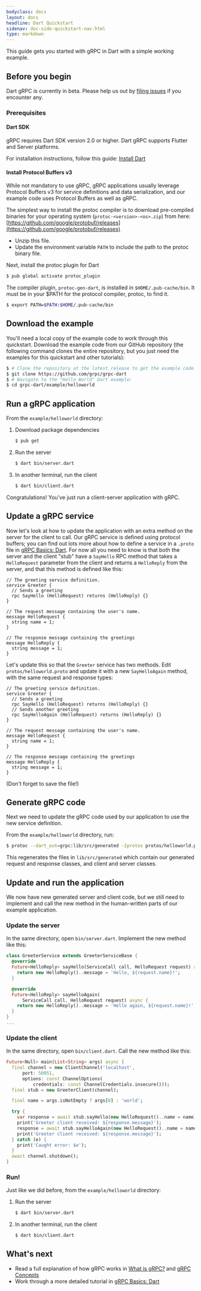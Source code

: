 ```yaml
---
bodyclass: docs
layout: docs
headline: Dart Quickstart
sidenav: doc-side-quickstart-nav.html
type: markdown
---
```

<p class="lead">This guide gets you started with gRPC in Dart with a simple
working example.</p>

<div id="toc"></div>

## Before you begin

<p class="note">Dart gRPC is currently in beta. Please help us out by
<a href="https://github.com/grpc/grpc-dart/issues/new">filing issues</a>
if you encounter any.</p>

### Prerequisites

#### Dart SDK

gRPC requires Dart SDK version 2.0 or higher. Dart gRPC supports Flutter and Server platforms.

For installation instructions, follow this guide: [Install Dart](https://www.dartlang.org/install)

#### Install Protocol Buffers v3

While not mandatory to use gRPC, gRPC applications usually leverage Protocol
Buffers v3 for service definitions and data serialization, and our example code
uses Protocol Buffers as well as gRPC.

The simplest way to install the protoc compiler is to download pre-compiled
binaries for your operating system (`protoc-<version>-<os>.zip`) from here:
[https://github.com/google/protobuf/releases](https://github.com/google/protobuf/releases)

  * Unzip this file.
  * Update the environment variable `PATH` to include the path to the protoc
    binary file.

Next, install the protoc plugin for Dart

```sh
$ pub global activate protoc_plugin
```

The compiler plugin, `protoc-gen-dart`, is installed in `$HOME/.pub-cache/bin`.
It must be in your $PATH for the protocol compiler, protoc, to find it.

```sh
$ export PATH=$PATH:$HOME/.pub-cache/bin
```

## Download the example

You'll need a local copy of the example code to work through this quickstart.
Download the example code from our GitHub repository (the following command
clones the entire repository, but you just need the examples for this quickstart
and other tutorials):

```sh
$ # Clone the repository at the latest release to get the example code:
$ git clone https://github.com/grpc/grpc-dart
$ # Navigate to the "Hello World" Dart example:
$ cd grpc-dart/example/helloworld
```

## Run a gRPC application

From the `example/helloworld` directory:

1. Download package dependencies

   ```sh
   $ pub get
   ```

2. Run the server

   ```sh
   $ dart bin/server.dart
   ```

3. In another terminal, run the client

   ```sh
   $ dart bin/client.dart
   ```

Congratulations! You've just run a client-server application with gRPC.

## Update a gRPC service

Now let's look at how to update the application with an extra method on the
server for the client to call. Our gRPC service is defined using protocol
buffers; you can find out lots more about how to define a service in a `.proto`
file in [gRPC Basics: Dart][]. For now all you need to know is that both the
server and the client "stub" have a `SayHello` RPC method that takes a
`HelloRequest` parameter from the client and returns a `HelloReply` from the
server, and that this method is defined like this:


```
// The greeting service definition.
service Greeter {
  // Sends a greeting
  rpc SayHello (HelloRequest) returns (HelloReply) {}
}

// The request message containing the user's name.
message HelloRequest {
  string name = 1;
}

// The response message containing the greetings
message HelloReply {
  string message = 1;
}
```
Let's update this so that the `Greeter` service has two methods. Edit
`protos/helloworld.proto` and update it with a new `SayHelloAgain`
method, with the same request and response types:

```
// The greeting service definition.
service Greeter {
  // Sends a greeting
  rpc SayHello (HelloRequest) returns (HelloReply) {}
  // Sends another greeting
  rpc SayHelloAgain (HelloRequest) returns (HelloReply) {}
}

// The request message containing the user's name.
message HelloRequest {
  string name = 1;
}

// The response message containing the greetings
message HelloReply {
  string message = 1;
}
```

(Don't forget to save the file!)

## Generate gRPC code

Next we need to update the gRPC code used by our application to use the new
service definition.

From the `example/helloworld` directory, run:

```sh
$ protoc --dart_out=grpc:lib/src/generated -Iprotos protos/helloworld.proto
```

This regenerates the files in `lib/src/generated` which contain our generated
request and response classes, and client and server classes.

## Update and run the application

We now have new generated server and client code, but we still need to implement
and call the new method in the human-written parts of our example application.

### Update the server

In the same directory, open `bin/server.dart`. Implement the new method like
this:

```dart
class GreeterService extends GreeterServiceBase {
  @override
  Future<HelloReply> sayHello(ServiceCall call, HelloRequest request) async {
    return new HelloReply()..message = 'Hello, ${request.name}!';
  }

  @override
  Future<HelloReply> sayHelloAgain(
      ServiceCall call, HelloRequest request) async {
    return new HelloReply()..message = 'Hello again, ${request.name}!';
  }
}
...
```

### Update the client

In the same directory, open `bin/client.dart`. Call the new method like this:

```dart
Future<Null> main(List<String> args) async {
  final channel = new ClientChannel('localhost',
      port: 50051,
      options: const ChannelOptions(
          credentials: const ChannelCredentials.insecure()));
  final stub = new GreeterClient(channel);

  final name = args.isNotEmpty ? args[0] : 'world';

  try {
    var response = await stub.sayHello(new HelloRequest()..name = name);
    print('Greeter client received: ${response.message}');
    response = await stub.sayHelloAgain(new HelloRequest()..name = name);
    print('Greeter client received: ${response.message}');
  } catch (e) {
    print('Caught error: $e');
  }
  await channel.shutdown();
}
```

### Run!

Just like we did before, from the `example/helloworld` directory:

1. Run the server

   ```sh
   $ dart bin/server.dart
   ```

2. In another terminal, run the client

   ```sh
   $ dart bin/client.dart
   ```

## What's next

- Read a full explanation of how gRPC works in [What is gRPC?](../guides/)
  and [gRPC Concepts](../guides/concepts.html)
- Work through a more detailed tutorial in [gRPC Basics: Dart][]

[gRPC Basics: Dart]:../tutorials/basic/dart.html

